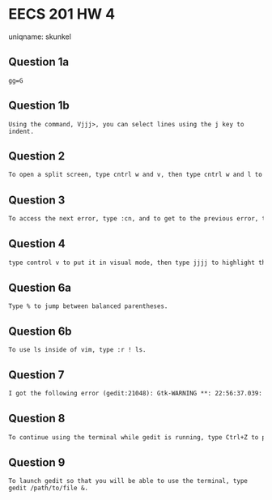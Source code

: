 # EECS 201 HW 4
uniqname:  skunkel

## Question 1a
``` 1a
gg=G
```

## Question 1b
``` 1b
Using the command, Vjjj>, you can select lines using the j key to indent.
```

## Question 2
``` 2
To open a split screen, type cntrl w and v, then type cntrl w and l to switch to the new window, then to oepn a new file in the window type :e filename. 
```

## Question 3
``` 3
To access the next error, type :cn, and to get to the previous error, type :cp.
```

## Question 4
``` 4
type control v to put it in visual mode, then type jjjj to highlight the lines, then type shift I to put it in edit mode, then #, then esc.
```

## Question 6a
``` 6a
Type % to jump between balanced parentheses.
```

## Question 6b
``` 6b
To use ls inside of vim, type :r ! ls.
```

## Question 7
``` 7
I got the following error (gedit:21048): Gtk-WARNING **: 22:56:37.039: cannot open display:. I got this error because, since gedit is the official text editor of the GNOME desktop environment, and in a server, there is no desktop environment installed or needed. Therefore, gedit can't start and display.
```

## Question 8
``` 8
To continue using the terminal while gedit is running, type Ctrl+Z to pause the process, then bg and enter to make gedit run in the background, then disown and enter to detach the gedit process from the terminal.
```

## Question 9
``` 9
To launch gedit so that you will be able to use the terminal, type gedit /path/to/file &. 